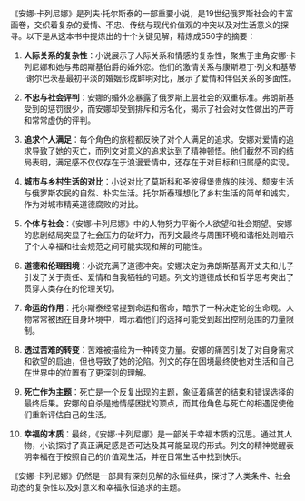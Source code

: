 《安娜·卡列尼娜》是列夫·托尔斯泰的一部重要小说，是19世纪俄罗斯社会的丰富画卷，交织着复杂的爱情、不忠、传统与现代价值观的冲突以及对生活意义的探寻。以下是从这本书中提炼出的十个关键见解，精炼成550字的摘要：

1. **人际关系的复杂性**：小说展示了人际关系和情感的复杂性，聚焦于主角安娜·卡列尼娜和她与弗朗斯基伯爵的婚外恋。他们的激情关系与康斯坦丁·列文和基蒂·谢尔巴茨基最初平淡的婚姻形成鲜明对比，展示了爱情和伴侣关系的多面性。

2. **不忠与社会评判**：安娜的婚外恋暴露了俄罗斯上层社会的双重标准。弗朗斯基受到的惩罚很少，而安娜却受到排斥和污名化，揭示了社会对女性做出的严苛和常常虚伪的评判。

3. **追求个人满足**：每个角色的旅程都反映了对个人满足的追求。安娜对爱情的追求导致了她的灭亡，而列文对意义的追求达到了精神顿悟。他们截然不同的结局表明，满足感不仅仅存在于浪漫爱情中，还存在于对目标和归属感的实现。

4. **城市与乡村生活的对比**：小说对比了莫斯科和圣彼得堡贵族的肤浅、颓废生活与俄罗斯农民的自然、朴实生活。托尔斯泰理想化了乡村生活的简单和诚实，作为对城市精英道德腐败的对比。

5. **个体与社会**：《安娜·卡列尼娜》中的人物努力平衡个人欲望和社会期望。安娜的悲剧结局突显了社会压力的破坏力，而列文最终与周围环境和谐相处则暗示了个人幸福和社会规范之间可能实现和解的可能性。

6. **道德和伦理困境**：小说充满了道德冲突。安娜决定为弗朗斯基离开丈夫和儿子引发了关于责任、爱情和自我牺牲的问题。列文的道德成长和哲学思考突出了贯穿人类存在的伦理关切。

7. **命运的作用**：托尔斯泰经常提到命运和宿命，暗示了一种决定论的生命观。人物常常被困在自身环境中，暗示着他们的选择可能受到超出控制范围的力量限制。

8. **透过苦难的转变**：苦难被描绘为一种转变力量。安娜的痛苦引发了对自身需求和欲望的启迪，但也导致了她的沦陷。列文的存在困境最终使他对生活和自己在世界中的位置有了更深刻的理解。

9. **死亡作为主题**：死亡是一个反复出现的主题，象征着痛苦的结束和错误选择的最终后果。安娜的自杀是她情感困扰的顶点，而其他角色与死亡的相遇促使他们重新评估自己的生活。

10. **幸福的本质**：最终，《安娜·卡列尼娜》是一部关于幸福本质的沉思。通过其人物，小说探讨了真正满足感是否可达及其可能呈现的形式。列文的精神觉醒表明幸福在于按照自己的价值观生活，并在日常生活中找到快乐。

《安娜·卡列尼娜》仍然是一部具有深刻见解的永恒经典，探讨了人类条件、社会动态的复杂性以及对意义和幸福永恒追求的主题。